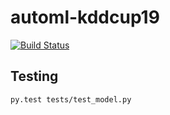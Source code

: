 # automl-kddcup19

[![Build Status](https://travis-ci.com/Y-oHr-N/automl-kddcup19.svg?token=oQeoakqT6ypQQh5fzYon&branch=master)](https://travis-ci.com/Y-oHr-N/automl-kddcup19)

## Testing

```
py.test tests/test_model.py
```
